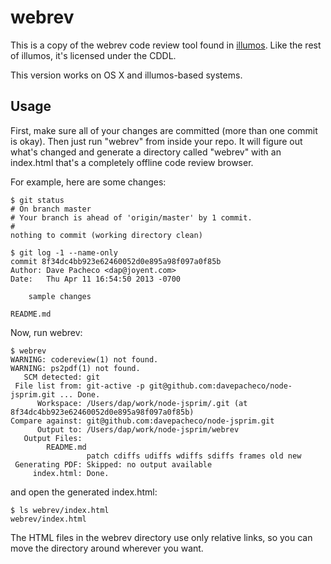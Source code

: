 # webrev

This is a copy of the webrev code review tool found in
[illumos](http://www.illumos.org).  Like the rest of illumos, it's licensed
under the CDDL.

This version works on OS X and illumos-based systems.


## Usage

First, make sure all of your changes are committed (more than one commit is
okay).  Then just run "webrev" from inside your repo.  It will figure out what's
changed and generate a directory called "webrev" with an index.html that's a
completely offline code review browser.

For example, here are some changes:

    $ git status
    # On branch master
    # Your branch is ahead of 'origin/master' by 1 commit.
    #
    nothing to commit (working directory clean)

    $ git log -1 --name-only
    commit 8f34dc4bb923e62460052d0e895a98f097a0f85b
    Author: Dave Pacheco <dap@joyent.com>
    Date:   Thu Apr 11 16:54:50 2013 -0700

        sample changes

    README.md

Now, run webrev:

    $ webrev 
    WARNING: codereview(1) not found.
    WARNING: ps2pdf(1) not found.
       SCM detected: git
     File list from: git-active -p git@github.com:davepacheco/node-jsprim.git ... Done.
          Workspace: /Users/dap/work/node-jsprim/.git (at 8f34dc4bb923e62460052d0e895a98f097a0f85b)
    Compare against: git@github.com:davepacheco/node-jsprim.git
          Output to: /Users/dap/work/node-jsprim/webrev
       Output Files:
            README.md
                     patch cdiffs udiffs wdiffs sdiffs frames old new
     Generating PDF: Skipped: no output available
         index.html: Done.

and open the generated index.html:

    $ ls webrev/index.html 
    webrev/index.html

The HTML files in the webrev directory use only relative links, so you can move
the directory around wherever you want.
